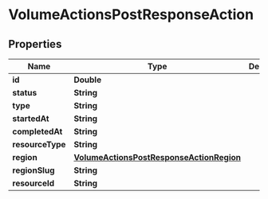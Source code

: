 

# VolumeActionsPostResponseAction


## Properties

| Name | Type | Description | Notes |
|------------ | ------------- | ------------- | -------------|
|**id** | **Double** |  |  [optional] |
|**status** | **String** |  |  [optional] |
|**type** | **String** |  |  [optional] |
|**startedAt** | **String** |  |  [optional] |
|**completedAt** | **String** |  |  [optional] |
|**resourceType** | **String** |  |  [optional] |
|**region** | [**VolumeActionsPostResponseActionRegion**](VolumeActionsPostResponseActionRegion.md) |  |  [optional] |
|**regionSlug** | **String** |  |  [optional] |
|**resourceId** | **String** |  |  [optional] |



